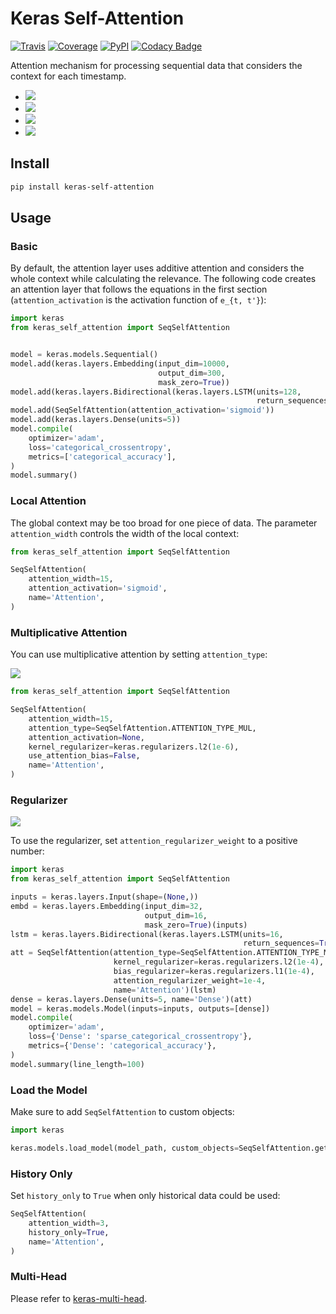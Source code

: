# Keras Self-Attention

[![Travis](https://travis-ci.org/CyberZHG/keras-self-attention.svg)](https://travis-ci.org/CyberZHG/keras-self-attention)
[![Coverage](https://coveralls.io/repos/github/CyberZHG/keras-self-attention/badge.svg?branch=master)](https://coveralls.io/github/CyberZHG/keras-self-attention)
[![PyPI](https://img.shields.io/pypi/pyversions/keras-self-attention.svg)](https://pypi.org/project/keras-self-attention/)
[![Codacy Badge](https://api.codacy.com/project/badge/Grade/5a99d0419bec42cfb73c4af06d746c8a)](https://www.codacy.com/project/CyberZHG/keras-self-attention/dashboard?utm_source=github.com&amp;utm_medium=referral&amp;utm_content=CyberZHG/keras-self-attention&amp;utm_campaign=Badge_Grade_Dashboard)

Attention mechanism for processing sequential data that considers the context for each timestamp.

* ![](https://user-images.githubusercontent.com/853842/44248592-1fbd0500-a21e-11e8-9fe0-52a1e4a48329.gif)
* ![](https://user-images.githubusercontent.com/853842/44248591-1e8bd800-a21e-11e8-9ca8-9198c2725108.gif)
* ![](https://user-images.githubusercontent.com/853842/44248590-1df34180-a21e-11e8-8ff1-268217f466ba.gif)
* ![](https://user-images.githubusercontent.com/853842/44249018-8ba06d00-a220-11e8-80e3-802677b658ed.gif)

## Install

```bash
pip install keras-self-attention
```

## Usage

### Basic

By default, the attention layer uses additive attention and considers the whole context while calculating the relevance. The following code creates an attention layer that follows the equations in the first section (`attention_activation` is the activation function of `e_{t, t'}`):

```python
import keras
from keras_self_attention import SeqSelfAttention


model = keras.models.Sequential()
model.add(keras.layers.Embedding(input_dim=10000,
                                 output_dim=300,
                                 mask_zero=True))
model.add(keras.layers.Bidirectional(keras.layers.LSTM(units=128,
                                                       return_sequences=True)))
model.add(SeqSelfAttention(attention_activation='sigmoid'))
model.add(keras.layers.Dense(units=5))
model.compile(
    optimizer='adam',
    loss='categorical_crossentropy',
    metrics=['categorical_accuracy'],
)
model.summary()
```

### Local Attention

The global context may be too broad for one piece of data. The parameter `attention_width` controls the width of the local context:

```python
from keras_self_attention import SeqSelfAttention

SeqSelfAttention(
    attention_width=15,
    attention_activation='sigmoid',
    name='Attention',
)
```

### Multiplicative Attention

You can use multiplicative attention by setting `attention_type`:

![](https://user-images.githubusercontent.com/853842/44253887-a03a3080-a233-11e8-9d49-3fd7e622a0f7.gif)

```python
from keras_self_attention import SeqSelfAttention

SeqSelfAttention(
    attention_width=15,
    attention_type=SeqSelfAttention.ATTENTION_TYPE_MUL,
    attention_activation=None,
    kernel_regularizer=keras.regularizers.l2(1e-6),
    use_attention_bias=False,
    name='Attention',
)
```

### Regularizer

![](https://user-images.githubusercontent.com/853842/44250188-f99b6300-a225-11e8-8fab-8dcf0d99616e.gif)

To use the regularizer, set `attention_regularizer_weight` to a positive number:

```python
import keras
from keras_self_attention import SeqSelfAttention

inputs = keras.layers.Input(shape=(None,))
embd = keras.layers.Embedding(input_dim=32,
                              output_dim=16,
                              mask_zero=True)(inputs)
lstm = keras.layers.Bidirectional(keras.layers.LSTM(units=16,
                                                    return_sequences=True))(embd)
att = SeqSelfAttention(attention_type=SeqSelfAttention.ATTENTION_TYPE_MUL,
                       kernel_regularizer=keras.regularizers.l2(1e-4),
                       bias_regularizer=keras.regularizers.l1(1e-4),
                       attention_regularizer_weight=1e-4,
                       name='Attention')(lstm)
dense = keras.layers.Dense(units=5, name='Dense')(att)
model = keras.models.Model(inputs=inputs, outputs=[dense])
model.compile(
    optimizer='adam',
    loss={'Dense': 'sparse_categorical_crossentropy'},
    metrics={'Dense': 'categorical_accuracy'},
)
model.summary(line_length=100)
```

### Load the Model

Make sure to add `SeqSelfAttention` to custom objects:

```python
import keras

keras.models.load_model(model_path, custom_objects=SeqSelfAttention.get_custom_objects())
```

### History Only

Set `history_only` to `True` when only historical data could be used:

```python
SeqSelfAttention(
    attention_width=3,
    history_only=True,
    name='Attention',
)
```

### Multi-Head

Please refer to [keras-multi-head](https://github.com/CyberZHG/keras-multi-head).
